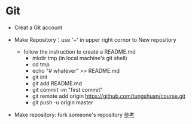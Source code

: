 # Git

- Creat a Git account
- Make Repository：use '+' in upper right cornor to New repository
  - follow the instruction to create a README.md
    - mkdir tmp (in local machine's git shell)
    - cd tmp
    - echo "# whatever" >> README.md
    - git init
    - git add README.md
    - git commit -m "first commit"
    - git remote add origin https://github.com/tungshuan/course.git
    - git push -u origin master
  
- Make repository: fork someone's repository [參考](https://github.com/cccnqu/course/wiki/git)


